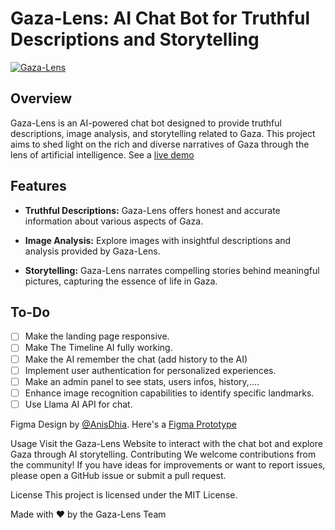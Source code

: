 # Gaza-Lens: AI Chat Bot for Truthful Descriptions and Storytelling

[![Gaza-Lens](https://i.imgur.com/Duom6xJ.png)](https://devfest-batna-2023.netlify.app/chat)

## Overview

Gaza-Lens is an AI-powered chat bot designed to provide truthful descriptions, image analysis, and storytelling related to Gaza. This project aims to shed light on the rich and diverse narratives of Gaza through the lens of artificial intelligence. See a [live demo](https://devfest-batna-2023.netlify.app)

## Features

- **Truthful Descriptions:** Gaza-Lens offers honest and accurate information about various aspects of Gaza.
  
- **Image Analysis:** Explore images with insightful descriptions and analysis provided by Gaza-Lens.

- **Storytelling:** Gaza-Lens narrates compelling stories behind meaningful pictures, capturing the essence of life in Gaza.

## To-Do

- [ ] Make the landing page responsive.
- [ ] Make The Timeline AI fully working.
- [ ] Make the AI remember the chat (add history to the AI)
- [ ] Implement user authentication for personalized experiences.
- [ ] Make an admin panel to see stats, users infos, history,....
- [ ] Enhance image recognition capabilities to identify specific landmarks.
- [ ] Use Llama AI API for chat.

Figma Design by [@AnisDhia](https://github.com/AnisDhia/). Here's a [Figma Prototype](https://www.figma.com/file/27o2tBIlcyECHbDNFcJ7Al/Untitled?type=design&node-id=0-1&mode=design&t=rswujOad3oiJjxIk-0)

Usage
Visit the Gaza-Lens Website to interact with the chat bot and explore Gaza through AI storytelling.
Contributing
We welcome contributions from the community! If you have ideas for improvements or want to report issues, please open a GitHub issue or submit a pull request.

License
This project is licensed under the MIT License.

Made with ❤️ by the Gaza-Lens Team

